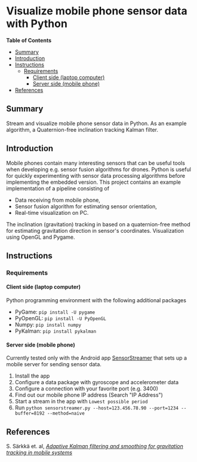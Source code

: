 # Visualize mobile phone sensor data with Python

<!-- markdown-toc start - Don't edit this section. Run M-x markdown-toc-refresh-toc -->
**Table of Contents**

- [Summary](#summary)
- [Introduction](#introduction)
- [Instructions](#instructions)
    - [Requirements](#requirements)
        - [Client side (laptop computer)](#client-side-laptop-computer)
        - [Server side (mobile phone)](#server-side-mobile-phone)
- [References](#references)

<!-- markdown-toc end -->


## Summary
Stream and visualize mobile phone sensor data in Python. As an example
algorithm, a Quaternion-free inclination tracking Kalman filter.

## Introduction

Mobile phones contain many interesting sensors that can be useful tools when
developing e.g. sensor fusion algorithms for drones. Python is useful for
quickly experimenting with sensor data processing algorithms before implementing
the embedded version. This project contains an example implementation of a
pipeline consisting of

- Data receiving from mobile phone,
- Sensor fusion algorithm for estimating sensor orientation,
- Real-time visualization on PC.

The inclination (gravitation) tracking in based on a quaternion-free method for
estimating gravitation direction in sensor's coordinates. Visualization using
OpenGL and Pygame.

## Instructions

### Requirements

#### Client side (laptop computer)

Python programming environment with the following additional packages

- PyGame: `pip install -U pygame`
- PyOpenGL: `pip install -U PyOpenGL`
- Numpy: `pip install numpy`
- PyKalman: `pip install pykalman`

#### Server side (mobile phone)

Currently tested only with the Android app
[SensorStreamer](https://github.com/yaqwsx/SensorStreamer "SensorStreamer") that sets up a mobile server for sending sensor data.

1. Install the app
2. Configure a data package with gyroscope and accelerometer data
3. Configure a connection with your favorite port (e.g. 3400)
4. Find out our mobile phone IP address (Search "IP Address")
5. Start a stream in the app with `Lowest possible period`
6. Run `python sensorstreamer.py --host=123.456.78.90 --port=1234 --buffer=8192
   --method=naive`
   
## References

S. Särkkä et. al, [_Adaptive Kalman filtering and smoothing for gravitation tracking in mobile systems_](https://ieeexplore.ieee.org/abstract/document/7346762)

